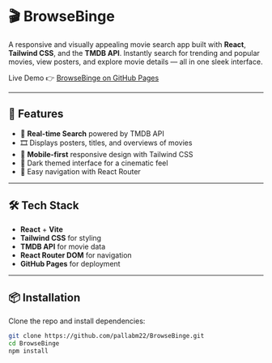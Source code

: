 # 🎬 BrowseBinge

A responsive and visually appealing movie search app built with **React**, **Tailwind CSS**, and the **TMDB API**. Instantly search for trending and popular movies, view posters, and explore movie details — all in one sleek interface.

Live Demo 👉 [BrowseBinge on GitHub Pages](https://pallabm22.github.io/BrowseBinge/)

---

## 🚀 Features

- 🔎 **Real-time Search** powered by TMDB API
- 🎞️ Displays posters, titles, and overviews of movies
- 📱 **Mobile-first** responsive design with Tailwind CSS
- 🌙 Dark themed interface for a cinematic feel
- 🧭 Easy navigation with React Router

---

## 🛠️ Tech Stack

- **React** + **Vite**
- **Tailwind CSS** for styling
- **TMDB API** for movie data
- **React Router DOM** for navigation
- **GitHub Pages** for deployment

---

## 📦 Installation

Clone the repo and install dependencies:

```bash
git clone https://github.com/pallabm22/BrowseBinge.git
cd BrowseBinge
npm install
